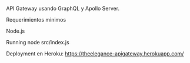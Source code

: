 API Gateway usando GraphQL y Apollo Server.

Requerimientos minimos

Node.js

Running
node src/index.js

Deployment en Heroku:
https://theelegance-apigateway.herokuapp.com/
